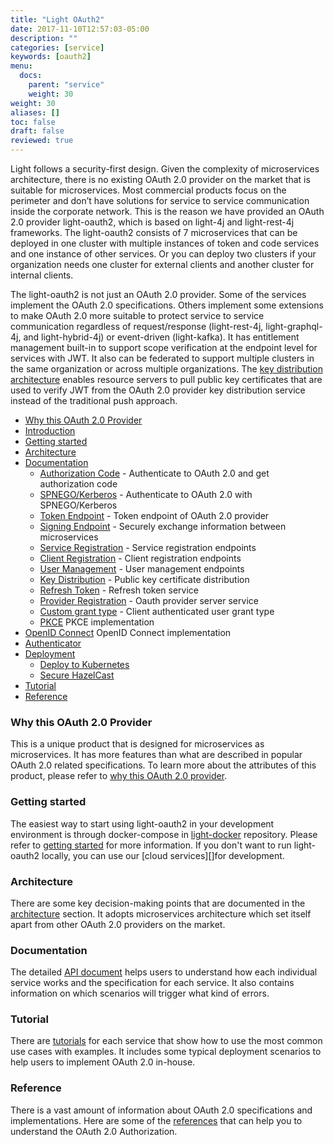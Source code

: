 ```yaml
---
title: "Light OAuth2"
date: 2017-11-10T12:57:03-05:00
description: ""
categories: [service]
keywords: [oauth2]
menu:
  docs:
    parent: "service"
    weight: 30
weight: 30
aliases: []
toc: false
draft: false
reviewed: true
---
```


Light follows a security-first design. Given the complexity of microservices architecture, there is no existing OAuth 2.0 provider on the market that is suitable for microservices. Most commercial products focus on the perimeter and don’t have solutions for service to service communication inside the corporate network. This is the reason we have provided an OAuth 2.0 provider light-oauth2, which is based on light-4j and light-rest-4j frameworks. The light-oauth2 consists of 7 microservices that can be deployed in one cluster with multiple instances of token and code services and one instance of other services. Or you can deploy two clusters if your organization needs one cluster for external clients and another cluster for internal clients.

The light-oauth2 is not just an OAuth 2.0 provider. Some of the services implement the OAuth 2.0 specifications. Others implement some extensions to make OAuth 2.0 more suitable to protect service to service communication regardless of request/response (light-rest-4j, light-graphql-4j, and light-hybrid-4j) or event-driven (light-kafka). It has entitlement management built-in to support scope verification at the endpoint level for services with JWT. It also can be federated to support multiple clusters in the same organization or across multiple organizations. The [key distribution architecture][] enables resource servers to pull public key certificates that are used to verify JWT from the OAuth 2.0 provider key distribution service instead of the traditional push approach.

- [Why this OAuth 2.0 Provider](/service/oauth/why-this-oauth/)
- [Introduction](/service/oauth/introduction/)
- [Getting started](/getting-started/light-oauth2/)
- [Architecture](/service/oauth/architecture/)
- [Documentation](/service/oauth/service/)
  * [Authorization Code][] - Authenticate to OAuth 2.0 and get authorization code
  * [SPNEGO/Kerberos][] - Authenticate to OAuth 2.0 with SPNEGO/Kerberos
  * [Token Endpoint][] - Token endpoint of OAuth 2.0 provider
  * [Signing Endpoint][] - Securely exchange information between microservices
  * [Service Registration][] - Service registration endpoints
  * [Client Registration][] - Client registration endpoints
  * [User Management][] - User management endpoints
  * [Key Distribution][] - Public key certificate distribution
  * [Refresh Token][] - Refresh token service
  * [Provider Registration][] - Oauth provider server service
  * [Custom grant type][] - Client authenticated user grant type
  * [PKCE][] PKCE implementation
- [OpenID Connect][] OpenID Connect implementation
- [Authenticator](/service/oauth/authenticator/)
- [Deployment](/service/oauth/deployment/)
  * [Deploy to Kubernetes](/service/oauth/deployment/kubernetes/)
  * [Secure HazelCast](/service/oauth/deployment/hazelcast/)
- [Tutorial](/tutorial/oauth/)
- [Reference](/service/oauth/reference/)

### Why this OAuth 2.0 Provider

This is a unique product that is designed for microservices as microservices. It has more features than what are described in popular OAuth 2.0 related specifications. To learn more about the attributes of this product, please refer to [why this OAuth 2.0 provider][]. 

### Getting started

The easiest way to start using light-oauth2 in your development environment is through docker-compose in [light-docker][] repository. Please refer to [getting started][] for more information. If you don't want to run light-oauth2 locally, you can use our [cloud services][]for development. 

### Architecture

There are some key decision-making points that are documented in the [architecture][] section. It adopts microservices architecture which set itself apart from other OAuth 2.0 providers on the market. 

### Documentation

The detailed [API document][] helps users to understand how each individual service works and the specification for each service. It also contains information on which scenarios will trigger what kind of errors. 

### Tutorial

There are [tutorials][] for each service that show how to use the most common use cases with examples. It includes some typical deployment scenarios to help users to implement OAuth 2.0 in-house. 

### Reference

There is a vast amount of information about OAuth 2.0 specifications and implementations. Here are some of the [references][] that can help you to understand the OAuth 2.0 Authorization.


[light-4j]: https://github.com/networknt/light-4j
[light-oauth2]: https://github.com/networknt/light-oauth2
[light-portal]: https://github.com/networknt/light-portal
[light-oauth2 service]: /service/oauth/service/
[light-oauth2 tutorial]: /tutorial/oauth/
[getting started]: /getting-started/light-oauth2/
[architecture]: /service/oauth/architecture/
[API document]: /service/oauth/service/
[tutorials]: /tutorial/oauth/
[references]: /service/oauth/reference/
[introduction]: /service/oauth/introduction/
[key distribution architecture]: /architecture/key-distribution/
[cloud service]: /lightapi.net
[why this OAuth 2.0 provider]: /service/oauth/why-this-oauth/
[light-docker]: https://github.com/networknt/light-docker
[OpenID Connect]: /service/oauth/serivce/openid/
[tutorial]: /tutorial/oauth/
[PKCE]: /service/oauth/service/pkce/
[Custom grant type]: /service/oauth/service/custom/
[Authorization Code]: /service/oauth/service/code/
[Token Endpoint]: /service/oauth/service/token/
[Service Registration]: /service/oauth/service/service/
[Client Registration]: /service/oauth/service/client/
[User Management]: /service/oauth/service/user/
[Key Distribution]: /service/oauth/service/key/
[Refresh Token]: /service/oauth/service/fresh-token/
[Provider Registration]: /service/oauth/service/provider/
[SPNEGO/Kerberos]: /service/oauth/service/spnego/
[Signing Endpoint]: /service/oauth/service/signing/

